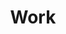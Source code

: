 ---
title: Work
description: Work
image: work_category_logo.png

# Badge style
style:
    background: "#9370DB"
    color: "#fff"
---